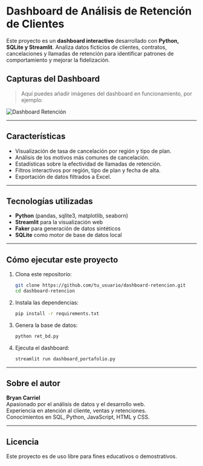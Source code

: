 # Dashboard de Análisis de Retención de Clientes

Este proyecto es un **dashboard interactivo** desarrollado con **Python, SQLite y Streamlit**. Analiza datos ficticios de clientes, contratos, cancelaciones y llamadas de retención para identificar patrones de comportamiento y mejorar la fidelización.

## Capturas del Dashboard

> Aquí puedes añadir imágenes del dashboard en funcionamiento, por ejemplo:

![Dashboard Retención](captura_dashboard.png)

---

## Características

- Visualización de tasa de cancelación por región y tipo de plan.
- Análisis de los motivos más comunes de cancelación.
- Estadísticas sobre la efectividad de llamadas de retención.
- Filtros interactivos por región, tipo de plan y fecha de alta.
- Exportación de datos filtrados a Excel.

---

## Tecnologías utilizadas

- **Python** (pandas, sqlite3, matplotlib, seaborn)
- **Streamlit** para la visualización web
- **Faker** para generación de datos sintéticos
- **SQLite** como motor de base de datos local

---

## Cómo ejecutar este proyecto

1. Clona este repositorio:
   ```bash
   git clone https://github.com/tu_usuario/dashboard-retencion.git
   cd dashboard-retencion
   ```

2. Instala las dependencias:
   ```bash
   pip install -r requirements.txt
   ```

3. Genera la base de datos:
   ```bash
   python ret_bd.py
   ```

4. Ejecuta el dashboard:
   ```bash
   streamlit run dashboard_portafolio.py
   ```

---

## Sobre el autor

**Bryan Carriel**  
Apasionado por el análisis de datos y el desarrollo web.  
Experiencia en atención al cliente, ventas y retenciones.  
Conocimientos en SQL, Python, JavaScript, HTML y CSS.

---

## Licencia

Este proyecto es de uso libre para fines educativos o demostrativos.
